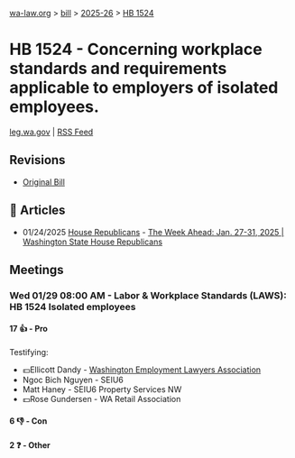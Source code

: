 [wa-law.org](/) > [bill](/bill/) > [2025-26](/bill/2025-26/) > [HB 1524](/bill/2025-26/hb/1524/)

# HB 1524 - Concerning workplace standards and requirements applicable to employers of isolated employees.
[leg.wa.gov](https://app.leg.wa.gov/billsummary?BillNumber=1524&Year=2025&Initiative=false) | [RSS Feed](./rss.xml)

## Revisions
* [Original Bill](1/)

## 📰 Articles
* 01/24/2025 [House Republicans](/org/house_republicans/) - [The Week Ahead: Jan. 27-31, 2025 | Washington State House Republicans](https://houserepublicans.wa.gov/week/the-week-ahead-jan-27-31-2025/#:~:text=HB%201524)

## Meetings
### Wed 01/29 08:00 AM - Labor & Workplace Standards (LAWS): HB 1524 Isolated employees
#### 17 👍 - Pro
Testifying:
* 💵Ellicott Dandy - [Washington Employment Lawyers Association](/org/washington_employment_lawyers_association/)
* Ngoc Bich Nguyen - SEIU6
* Matt Haney - SEIU6 Property Services NW
* 💵Rose Gundersen - WA Retail Association

#### 6 👎 - Con

#### 2 ❓ - Other
